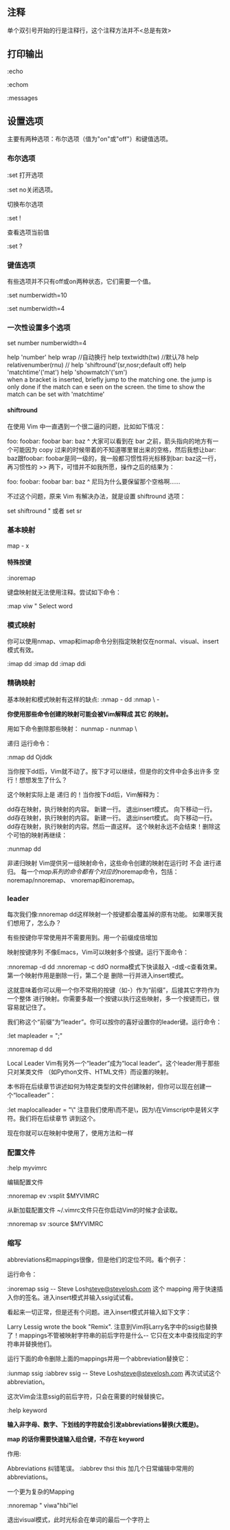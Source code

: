 
## 注释

单个双引号开始的行是注释行，这个注释方法并不<总是有效>


## 打印输出

:echo 

:echom

:messages


## 设置选项

主要有两种选项：布尔选项（值为"on"或"off"）和键值选项。

### 布尔选项

:set <name>打开选项

:set no<name>关闭选项。

切换布尔选项

:set <name>!

查看选项当前值

:set <name> ?

### 键值选项

有些选项并不只有off或on两种状态，它们需要一个值。

:set numberwidth=10

:set numberwidth=4

### 一次性设置多个选项

set number numberwidth=4


help 'number'
help wrap                   //自动换行
help textwidth(tw)          //默认78
help relativenumber(rnu)    //
help 'shiftround'(sr,nosr;default off)
help 'matchtime'('mat')
help 'showmatch'('sm')      
    when a bracket is inserted, briefly jump to the matching one.
    the jump is only done if the match can e seen on the screen.
    the time to show the match can be set with 'matchtime'

#### shiftround

在使用 Vim 中一直遇到一个很二逼的问题，比如如下情况：

foo:
    foobar: foobar
 bar: baz
^
大家可以看到在 bar 之前，箭头指向的地方有一个可能因为 copy 过来的时候带着的不知道哪里冒出来的空格，然后我想让bar: baz跟foobar: foobar是同一级的，我一般都习惯性将光标移到bar: baz这一行，再习惯性的 >> 两下，可惜并不如我所愿，操作之后的结果为：

foo:
    foobar: foobar
     bar: baz
    ^
尼玛为什么要保留那个空格啊……

不过这个问题，原来 Vim 有解决办法，就是设置 shiftround 选项：

set shiftround
" 或者
set sr


### 基本映射

map - x


#### 特殊按键

<space> 
<c-d>
<esc>
<cr>
<nop>
    :inoremap <esc> <nop>

键盘映射就无法使用注释。尝试如下命令：

:map <space> viw " Select word


### 模式映射

你可以使用nmap、vmap和imap命令分别指定映射仅在normal、visual、insert模式有效。

:imap <c-d> dd
:imap <c-d> <esc>dd
:imap <c-d> <esc>ddi


### 精确映射

基本映射和模式映射有这样的缺点:
:nmap - dd
:nmap \ -

**你使用那些命令创建的映射可能会被Vim解释成 其它 的映射。**

用如下命令删除那些映射：
nunmap -
nunmap \


递归
运行命令：

:nmap dd O<esc>jddk

当你按下dd后，Vim就不动了。按下<c-c>才可以继续，但是你的文件中会多出许多 空行！想想发生了什么？

这个映射实际上是 递归 的！当你按下dd后，Vim解释为：

dd存在映射，执行映射的内容。
新建一行。
退出insert模式。
向下移动一行。
dd存在映射，执行映射的内容。
新建一行。
退出insert模式。
向下移动一行。
dd存在映射，执行映射的内容。然后一直这样。
这个映射永远不会结束！删除这个可怕的映射再继续：

:nunmap dd

非递归映射
Vim提供另一组映射命令，这些命令创建的映射在运行时 不会 进行递归。
每一个*map系列的命令都有个对应的*noremap命令，包括：noremap/nnoremap、 vnoremap和inoremap。



### leader

每次我们像:nnoremap <space> dd这样映射一个按键都会覆盖掉<space>的原有功能。 如果哪天我们想用<space>了，怎么办？

有些按键你平常使用并不需要用到。用一个前缀成倍增加

映射按键序列
不像Emacs，Vim可以映射多个按键。运行下面命令：

:nnoremap -d dd
:nnoremap -c ddO
norma模式下快读敲入 -d或-c查看效果。第一个映射作用是删除一行，第二个是 删除一行并进入insert模式。

这就意味着你可以用一个你不常用的按键（如-）作为“前缀”，后接其它字符作为一个整体 进行映射。你需要多敲一个按键以执行这些映射，多一个按键而已，很容易就记住了。


我们称这个“前缀”为“leader”。你可以按你的喜好设置你的leader键。运行命令：

:let mapleader = ";"

:nnoremap <leader>d dd


Local Leader
Vim有另外一个“leader”成为“local leader“。这个leader用于那些只对某类文件 （如Python文件、HTML文件）而设置的映射。

本书将在后续章节讲述如何为特定类型的文件创建映射，但你可以现在创建一个“localleader”：

:let maplocalleader = "\\"
注意我们使用\\而不是\，因为\在Vimscript中是转义字符。我们将在后续章节 讲到这个。

现在你就可以在映射中使用<localleader>了，使用方法和<leader>一样



### 配置文件

:help myvimrc

编辑配置文件

:nnoremap <leader>ev :vsplit $MYVIMRC<cr>

从新加载配置文件
    ~/.vimrc文件只在你启动Vim的时候才会读取。

:nnoremap <leader>sv :source $MYVIMRC<cr>



### 缩写

abbreviations和mappings很像，但是他们的定位不同。看个例子：

运行命令：

:inoremap ssig -- <cr>Steve Losh<cr>steve@stevelosh.com
这个 mapping 用于快速插入你的签名。进入insert模式并输入ssig试试看。

看起来一切正常，但是还有个问题。进入insert模式并输入如下文字：

Larry Lessig wrote the book "Remix".
注意到Vim将Larry名字中的ssig也替换了！mappings不管被映射字符串的前后字符是什么-- 它只在文本中查找指定的字符串并替换他们。

运行下面的命令删除上面的mappings并用一个abbreviation替换它：

:iunmap ssig
:iabbrev ssig -- <cr>Steve Losh<cr>steve@stevelosh.com
再次试试这个abbreviation。

这次Vim会注意ssig的前后字符，只会在需要的时候替换它。

:help keyword


**输入非字母、数字、下划线的字符就会引发abbreviations替换(大概是)。**

**map 的话你需要快速输入组合键，不存在 keyword**

作用:

Abbreviations 纠错笔误。
    :iabbrev thsi this
加几个日常编辑中常用的abbreviations。



一个更为复杂的Mapping

:nnoremap <leader>" viw<esc>a"<esc>hbi"<esc>lel

退出visual模式，此时光标会在单词的最后一个字符上





